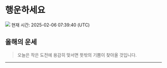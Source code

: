
# 행운하세요
<img src="https://loremflickr.com/320/240" />
현재 시간: 2025-02-06 07:39:40 (UTC)

## 올해의 운세
> 오늘은 작은 도전에 용감히 맞서면 뜻밖의 기쁨이 찾아올 것입니다.



---

